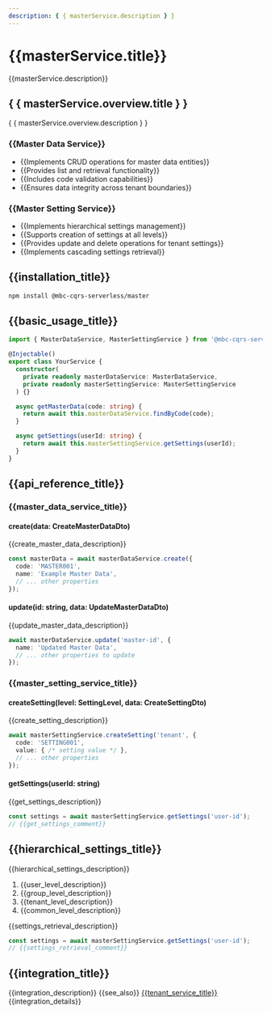 ```yaml
---
description: { { masterService.description } }
---
```


# {{masterService.title}}

{{masterService.description}}

## { { masterService.overview.title } }

{ { masterService.overview.description } }

### {{Master Data Service}}
- {{Implements CRUD operations for master data entities}}
- {{Provides list and retrieval functionality}}
- {{Includes code validation capabilities}}
- {{Ensures data integrity across tenant boundaries}}

### {{Master Setting Service}}
- {{Implements hierarchical settings management}}
- {{Supports creation of settings at all levels}}
- {{Provides update and delete operations for tenant settings}}
- {{Implements cascading settings retrieval}}

## {{installation_title}}

```bash
npm install @mbc-cqrs-serverless/master
```

## {{basic_usage_title}}

```typescript
import { MasterDataService, MasterSettingService } from '@mbc-cqrs-serverless/master';

@Injectable()
export class YourService {
  constructor(
    private readonly masterDataService: MasterDataService,
    private readonly masterSettingService: MasterSettingService
  ) {}

  async getMasterData(code: string) {
    return await this.masterDataService.findByCode(code);
  }

  async getSettings(userId: string) {
    return await this.masterSettingService.getSettings(userId);
  }
}
```

## {{api_reference_title}}

### {{master_data_service_title}}

#### create(data: CreateMasterDataDto)

{{create_master_data_description}}

```typescript
const masterData = await masterDataService.create({
  code: 'MASTER001',
  name: 'Example Master Data',
  // ... other properties
});
```

#### update(id: string, data: UpdateMasterDataDto)

{{update_master_data_description}}

```typescript
await masterDataService.update('master-id', {
  name: 'Updated Master Data',
  // ... other properties to update
});
```

### {{master_setting_service_title}}

#### createSetting(level: SettingLevel, data: CreateSettingDto)

{{create_setting_description}}

```typescript
await masterSettingService.createSetting('tenant', {
  code: 'SETTING001',
  value: { /* setting value */ },
  // ... other properties
});
```

#### getSettings(userId: string)

{{get_settings_description}}

```typescript
const settings = await masterSettingService.getSettings('user-id');
// {{get_settings_comment}}
```

## {{hierarchical_settings_title}}

{{hierarchical_settings_description}}

1. {{user_level_description}}
2. {{group_level_description}}
3. {{tenant_level_description}}
4. {{common_level_description}}

{{settings_retrieval_description}}

```typescript
const settings = await masterSettingService.getSettings('user-id');
// {{settings_retrieval_comment}}
```

## {{integration_title}}

{{integration_description}} {{see_also}} [{{tenant_service_title}}](./tenant-service.md) {{integration_details}}
